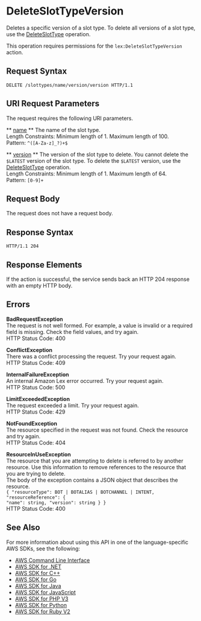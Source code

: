 # DeleteSlotTypeVersion<a name="API_DeleteSlotTypeVersion"></a>

Deletes a specific version of a slot type\. To delete all versions of a slot type, use the [DeleteSlotType](API_DeleteSlotType.md) operation\. 

This operation requires permissions for the `lex:DeleteSlotTypeVersion` action\.

## Request Syntax<a name="API_DeleteSlotTypeVersion_RequestSyntax"></a>

```
DELETE /slottypes/name/version/version HTTP/1.1
```

## URI Request Parameters<a name="API_DeleteSlotTypeVersion_RequestParameters"></a>

The request requires the following URI parameters\.

 ** [name](#API_DeleteSlotTypeVersion_RequestSyntax) **   <a name="lex-DeleteSlotTypeVersion-request-name"></a>
The name of the slot type\.  
Length Constraints: Minimum length of 1\. Maximum length of 100\.  
Pattern: `^([A-Za-z]_?)+$` 

 ** [version](#API_DeleteSlotTypeVersion_RequestSyntax) **   <a name="lex-DeleteSlotTypeVersion-request-version"></a>
The version of the slot type to delete\. You cannot delete the `$LATEST` version of the slot type\. To delete the `$LATEST` version, use the [DeleteSlotType](API_DeleteSlotType.md) operation\.  
Length Constraints: Minimum length of 1\. Maximum length of 64\.  
Pattern: `[0-9]+` 

## Request Body<a name="API_DeleteSlotTypeVersion_RequestBody"></a>

The request does not have a request body\.

## Response Syntax<a name="API_DeleteSlotTypeVersion_ResponseSyntax"></a>

```
HTTP/1.1 204
```

## Response Elements<a name="API_DeleteSlotTypeVersion_ResponseElements"></a>

If the action is successful, the service sends back an HTTP 204 response with an empty HTTP body\.

## Errors<a name="API_DeleteSlotTypeVersion_Errors"></a>

 **BadRequestException**   
The request is not well formed\. For example, a value is invalid or a required field is missing\. Check the field values, and try again\.  
HTTP Status Code: 400

 **ConflictException**   
 There was a conflict processing the request\. Try your request again\.   
HTTP Status Code: 409

 **InternalFailureException**   
An internal Amazon Lex error occurred\. Try your request again\.  
HTTP Status Code: 500

 **LimitExceededException**   
The request exceeded a limit\. Try your request again\.  
HTTP Status Code: 429

 **NotFoundException**   
The resource specified in the request was not found\. Check the resource and try again\.  
HTTP Status Code: 404

 **ResourceInUseException**   
The resource that you are attempting to delete is referred to by another resource\. Use this information to remove references to the resource that you are trying to delete\.  
The body of the exception contains a JSON object that describes the resource\.  
 `{ "resourceType": BOT | BOTALIAS | BOTCHANNEL | INTENT,`   
 `"resourceReference": {`   
 `"name": string, "version": string } }`   
HTTP Status Code: 400

## See Also<a name="API_DeleteSlotTypeVersion_SeeAlso"></a>

For more information about using this API in one of the language\-specific AWS SDKs, see the following:
+  [AWS Command Line Interface](https://docs.aws.amazon.com/goto/aws-cli/lex-models-2017-04-19/DeleteSlotTypeVersion) 
+  [AWS SDK for \.NET](https://docs.aws.amazon.com/goto/DotNetSDKV3/lex-models-2017-04-19/DeleteSlotTypeVersion) 
+  [AWS SDK for C\+\+](https://docs.aws.amazon.com/goto/SdkForCpp/lex-models-2017-04-19/DeleteSlotTypeVersion) 
+  [AWS SDK for Go](https://docs.aws.amazon.com/goto/SdkForGoV1/lex-models-2017-04-19/DeleteSlotTypeVersion) 
+  [AWS SDK for Java](https://docs.aws.amazon.com/goto/SdkForJava/lex-models-2017-04-19/DeleteSlotTypeVersion) 
+  [AWS SDK for JavaScript](https://docs.aws.amazon.com/goto/AWSJavaScriptSDK/lex-models-2017-04-19/DeleteSlotTypeVersion) 
+  [AWS SDK for PHP V3](https://docs.aws.amazon.com/goto/SdkForPHPV3/lex-models-2017-04-19/DeleteSlotTypeVersion) 
+  [AWS SDK for Python](https://docs.aws.amazon.com/goto/boto3/lex-models-2017-04-19/DeleteSlotTypeVersion) 
+  [AWS SDK for Ruby V2](https://docs.aws.amazon.com/goto/SdkForRubyV2/lex-models-2017-04-19/DeleteSlotTypeVersion) 